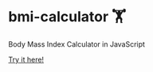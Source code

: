 # bmi-calculator :weight_lifting:	
Body Mass Index Calculator in JavaScript

[Try it here!](https://jancordeiro.github.io/bmi-calculator/)
